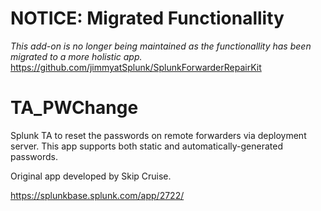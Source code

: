 # NOTICE: Migrated Functionallity
*This add-on is no longer being maintained as the functionallity has been migrated to a more holistic app.*
https://github.com/jimmyatSplunk/SplunkForwarderRepairKit

# TA_PWChange
Splunk TA to reset the passwords on remote forwarders via deployment server. This app supports both static and automatically-generated passwords.



Original app developed by Skip Cruise.

https://splunkbase.splunk.com/app/2722/
